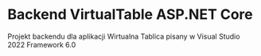 # Backend VirtualTable ASP.NET Core  

Projekt backendu dla aplikacji Wirtualna Tablica pisany w Visual Studio 2022 Framework 6.0



